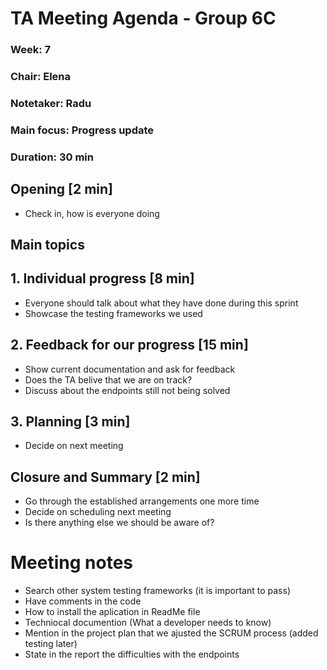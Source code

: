 # TA Meeting Agenda - Group 6C

### Week: 7
### Chair: Elena
### Notetaker: Radu
### Main focus: Progress update
### Duration: 30 min

## **Opening** [2 min]
- Check in, how is everyone doing

## **Main topics**
## 1. Individual progress [8 min]
- Everyone should talk about what they have done during this sprint
- Showcase the testing frameworks we used

## 2. Feedback for our progress [15 min]
- Show current documentation and ask for feedback
- Does the TA belive that we are on track?
- Discuss about the endpoints still not being solved

## 3. Planning  [3 min]
- Decide on next meeting

## **Closure and Summary** [2 min]
- Go through the established arrangements one more time
- Decide on scheduling next meeting
- Is there anything else we should be aware of?

# Meeting notes
- Search other system testing frameworks (it is important to pass)
- Have comments in the code
- How to install the aplication in ReadMe file
- Techniocal documention (What a developer needs to know)
- Mention in the project plan that we ajusted the SCRUM process (added testing later)
- State in the report the difficulties with the endpoints
